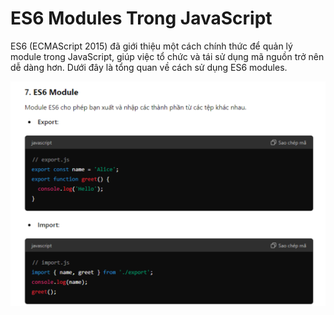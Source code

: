 # ES6 Modules Trong JavaScript

ES6 (ECMAScript 2015) đã giới thiệu một cách chính thức để quản lý module trong JavaScript, giúp việc tổ chức và tái sử dụng mã nguồn trở nên dễ dàng hơn. Dưới đây là tổng quan về cách sử dụng ES6 modules.

![Alt text](image.png)
